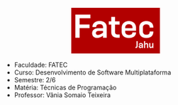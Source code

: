<div align="center">

![FATEC](https://github.com/Evelyn-Cass/fatec-desenvolvimento-web/blob/main/img/fatec.png)

</div>

- Faculdade: FATEC
- Curso: Desenvolvimento de Software Multiplataforma
- Semestre: 2/6
- Matéria: Técnicas de Programação
- Professor: Vânia Somaio Teixeira
